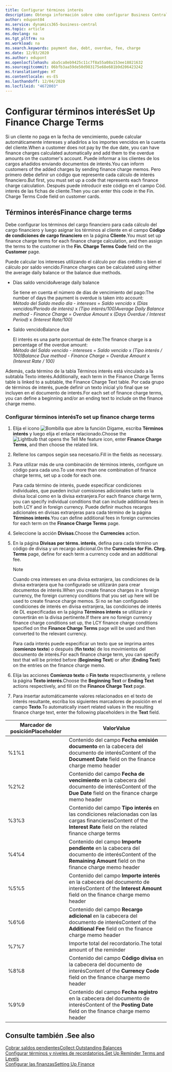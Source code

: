 ```yaml
---
title: Configurar términos interés
description: Obtenga información sobre cómo configurar Business Central para poder informar a los clientes de los cargos adicionales mediante el envío de notas de cargos financieros.
author: edupont04
ms.service: dynamics365-business-central
ms.topic: article
ms.devlang: na
ms.tgt_pltfrm: na
ms.workload: na
ms.search.keywords: payment due, debt, overdue, fee, charge
ms.date: 12/03/2020
ms.author: edupont
ms.openlocfilehash: aba5ca8eb9425c11c7f8a55a08a153ee18821632
ms.sourcegitcommit: 06bfb3aa59de50d983175e68e681b9d206423242
ms.translationtype: HT
ms.contentlocale: es-ES
ms.lasthandoff: 12/04/2020
ms.locfileid: "4672003"
---
```

# <a name="set-up-finance-charge-terms"></a><span data-ttu-id="2406e-103">Configurar términos interés</span><span class="sxs-lookup"><span data-stu-id="2406e-103">Set Up Finance Charge Terms</span></span>

<span data-ttu-id="2406e-104">Si un cliente no paga en la fecha de vencimiento, puede calcular automáticamente intereses y añadirlos a los importes vencidos en la cuenta del cliente.</span><span class="sxs-lookup"><span data-stu-id="2406e-104">When a customer does not pay by the due date, you can have finance charges calculated automatically and add them to the overdue amounts on the customer's account.</span></span> <span data-ttu-id="2406e-105">Puede informar a los clientes de los cargos añadidos enviando documentos de interés.</span><span class="sxs-lookup"><span data-stu-id="2406e-105">You can inform customers of the added charges by sending finance charge memos.</span></span> <span data-ttu-id="2406e-106">Pero primero debe definir un código que represente cada cálculo de interés financiero.</span><span class="sxs-lookup"><span data-stu-id="2406e-106">But first, you must set up a code that represents each finance charge calculation.</span></span> <span data-ttu-id="2406e-107">Después puede introducir este código en el campo Cód. interés de las fichas de cliente.</span><span class="sxs-lookup"><span data-stu-id="2406e-107">Then you can enter this code in the Fin. Charge Terms Code field on customer cards.</span></span>  

## <a name="finance-charge-terms"></a><span data-ttu-id="2406e-108">Términos interés</span><span class="sxs-lookup"><span data-stu-id="2406e-108">Finance charge terms</span></span>

<span data-ttu-id="2406e-109">Debe configurar los términos del cargo financiero para cada cálculo del cargo financiero y luego asignar los términos al cliente en el campo **Código de condiciones de cargo financiero** en la página **Cliente**.</span><span class="sxs-lookup"><span data-stu-id="2406e-109">You must set up finance charge terms for each finance charge calculation, and then assign the terms to the customer in the **Fin. Charge Terms Code** field on the **Customer** page.</span></span>

<span data-ttu-id="2406e-110">Puede calcular los intereses utilizando el cálculo por días crédito o bien el cálculo por saldo vencido.</span><span class="sxs-lookup"><span data-stu-id="2406e-110">Finance charges can be calculated using either the average daily balance or the balance due methods.</span></span>

* <span data-ttu-id="2406e-111">Días saldo vencido</span><span class="sxs-lookup"><span data-stu-id="2406e-111">Average daily balance</span></span>  
  
  <span data-ttu-id="2406e-112">Se tiene en cuenta el número de días de vencimiento del pago:</span><span class="sxs-lookup"><span data-stu-id="2406e-112">The number of days the payment is overdue is taken into account:</span></span>  
  <span data-ttu-id="2406e-113">*Método del Saldo medio día* - *intereses* = *Saldo vencido* x *(Días vencidos/Periodo de interés)* x *(Tipo interés/100)*</span><span class="sxs-lookup"><span data-stu-id="2406e-113">*Average Daily Balance method* - *Finance Charge* = *Overdue Amount* x *(Days Overdue / Interest Period)* x *(Interest Rate/100)*</span></span>

* <span data-ttu-id="2406e-114">Saldo vencido</span><span class="sxs-lookup"><span data-stu-id="2406e-114">Balance due</span></span>  
  
  <span data-ttu-id="2406e-115">El interés es una parte porcentual de éste:</span><span class="sxs-lookup"><span data-stu-id="2406e-115">The finance charge is a percentage of the overdue amount:</span></span>  
  <span data-ttu-id="2406e-116">*Método del Saldo vencido* - *intereses* = *Saldo vencido* x *(Tipo interés / 100)*</span><span class="sxs-lookup"><span data-stu-id="2406e-116">*Balance Due method* - *Finance Charge* = *Overdue Amount* x *(Interest Rate / 100)*</span></span>

<span data-ttu-id="2406e-117">Además, cada término de la tabla Términos interés está vinculado a la subtabla Texto interés.</span><span class="sxs-lookup"><span data-stu-id="2406e-117">Additionally, each term in the Finance Charge Terms table is linked to a subtable, the Finance Charge Text table.</span></span> <span data-ttu-id="2406e-118">Por cada grupo de términos de interés, puede definir un texto inicial y/o final que se incluyen en el documento de interés.</span><span class="sxs-lookup"><span data-stu-id="2406e-118">For each set of finance charge terms, you can define a beginning and/or an ending text to include on the finance charge memo.</span></span>

### <a name="to-set-up-finance-charge-terms"></a><span data-ttu-id="2406e-119">Configurar términos interés</span><span class="sxs-lookup"><span data-stu-id="2406e-119">To set up finance charge terms</span></span>

1. <span data-ttu-id="2406e-120">Elija el icono ![Bombilla que abre la función Dígame](media/ui-search/search_small.png "Dígame qué desea hacer"), escriba **Términos interés** y luego elija el enlace relacionado.</span><span class="sxs-lookup"><span data-stu-id="2406e-120">Choose the ![Lightbulb that opens the Tell Me feature](media/ui-search/search_small.png "Tell me what you want to do") icon, enter **Finance Charge Terms**, and then choose the related link.</span></span>  
2. <span data-ttu-id="2406e-121">Rellene los campos según sea necesario.</span><span class="sxs-lookup"><span data-stu-id="2406e-121">Fill in the fields as necessary.</span></span>
3. <span data-ttu-id="2406e-122">Para utilizar más de una combinación de términos interés, configure un código para cada uno.</span><span class="sxs-lookup"><span data-stu-id="2406e-122">To use more than one combination of finance charge terms, set up a code for each one.</span></span>

    <span data-ttu-id="2406e-123">Para cada término de interés, puede especificar condiciones individuales, que pueden incluir comisiones adicionales tanto en la divisa local como en la divisa extranjera.</span><span class="sxs-lookup"><span data-stu-id="2406e-123">For each finance charge term, you can specify individual conditions that can include additional fees in both LCY and in foreign currency.</span></span> <span data-ttu-id="2406e-124">Puede definir muchos recargos adicionales en divisas extranjeras para cada término de la página **Términos interés**.</span><span class="sxs-lookup"><span data-stu-id="2406e-124">You can define additional fees in foreign currencies for each term on the **Finance Charge Terms** page.</span></span>
4. <span data-ttu-id="2406e-125">Seleccione la acción **Divisas**.</span><span class="sxs-lookup"><span data-stu-id="2406e-125">Choose the **Currencies** action.</span></span>
5. <span data-ttu-id="2406e-126">En la página **Divisas por térms. interés**, defina para cada término un código de divisa y un recargo adicional.</span><span class="sxs-lookup"><span data-stu-id="2406e-126">On the **Currencies for Fin. Chrg. Terms** page, define for each term a currency code and an additional fee.</span></span>

    > [!NOTE]  
    > <span data-ttu-id="2406e-127">Cuando crea intereses en una divisa extranjera, las condiciones de la divisa extranjera que ha configurado se utilizarán para crear documentos de interés.</span><span class="sxs-lookup"><span data-stu-id="2406e-127">When you create finance charges in a foreign currency, the foreign currency conditions that you set up here will be used to create finance charge memos.</span></span> <span data-ttu-id="2406e-128">Si no se han configurado condiciones de interés en divisa extranjera, las condiciones de interés de DL especificadas en la página **Términos interés** se utilizarán y convertirán en la divisa pertinente.</span><span class="sxs-lookup"><span data-stu-id="2406e-128">If there are no foreign currency finance charge conditions set up, the LCY finance charge conditions specified on the **Finance Charge Terms** page will be used and then converted to the relevant currency.</span></span>

    <span data-ttu-id="2406e-129">Para cada interés puede especificar un texto que se imprima antes (**comienzo texto**) o después (**fin texto**) de los movimientos del documento de interés.</span><span class="sxs-lookup"><span data-stu-id="2406e-129">For each finance charge term, you can specify text that will be printed before (**Beginning Text**) or after (**Ending Text**) on the entries on the finance charge memo.</span></span>  
6. <span data-ttu-id="2406e-130">Elija las acciones **Comienzo texto** o **Fin texto** respectivamente, y rellene la página **Texto interés**.</span><span class="sxs-lookup"><span data-stu-id="2406e-130">Choose the **Beginning Text** or **Ending Text** actions respectively, and fill on the **Finance Charge Text** page.</span></span>
7. <span data-ttu-id="2406e-131">Para insertar automáticamente valores relacionados en el texto de interés resultante, escriba los siguientes marcadores de posición en el campo **Texto**.</span><span class="sxs-lookup"><span data-stu-id="2406e-131">To automatically insert related values in the resulting finance charge text, enter the following placeholders in the **Text** field.</span></span>

|<span data-ttu-id="2406e-132">Marcador de posición</span><span class="sxs-lookup"><span data-stu-id="2406e-132">Placeholder</span></span>|<span data-ttu-id="2406e-133">Valor</span><span class="sxs-lookup"><span data-stu-id="2406e-133">Value</span></span>|  
|-----------------|-----------|  
|<span data-ttu-id="2406e-134">%1</span><span class="sxs-lookup"><span data-stu-id="2406e-134">%1</span></span>|<span data-ttu-id="2406e-135">Contenido del campo **Fecha emisión documento** en la cabecera del documento de interés</span><span class="sxs-lookup"><span data-stu-id="2406e-135">Content of the **Document Date** field on the finance charge memo header</span></span>|  
|<span data-ttu-id="2406e-136">%2</span><span class="sxs-lookup"><span data-stu-id="2406e-136">%2</span></span>|<span data-ttu-id="2406e-137">Contenido del campo **Fecha de vencimiento** en la cabecera del documento de interés</span><span class="sxs-lookup"><span data-stu-id="2406e-137">Content of the **Due Date** field on the finance charge memo header</span></span>|  
|<span data-ttu-id="2406e-138">%3</span><span class="sxs-lookup"><span data-stu-id="2406e-138">%3</span></span>|<span data-ttu-id="2406e-139">Contenido del campo **Tipo interés** en las condiciones relacionadas con las cargas financieras</span><span class="sxs-lookup"><span data-stu-id="2406e-139">Content of the **Interest Rate** field on the related finance charge terms</span></span>|  
|<span data-ttu-id="2406e-140">%4</span><span class="sxs-lookup"><span data-stu-id="2406e-140">%4</span></span>|<span data-ttu-id="2406e-141">Contenido del campo **Importe pendiente** en la cabecera del documento de interés</span><span class="sxs-lookup"><span data-stu-id="2406e-141">Content of the **Remaining Amount** field on the finance charge memo header</span></span>|  
|<span data-ttu-id="2406e-142">%5</span><span class="sxs-lookup"><span data-stu-id="2406e-142">%5</span></span>|<span data-ttu-id="2406e-143">Contenido del campo **Importe interés** en la cabecera del documento de interés</span><span class="sxs-lookup"><span data-stu-id="2406e-143">Content of the **Interest Amount** field on the finance charge memo header</span></span>|  
|<span data-ttu-id="2406e-144">%6</span><span class="sxs-lookup"><span data-stu-id="2406e-144">%6</span></span>|<span data-ttu-id="2406e-145">Contenido del campo **Recargo adicional** en la cabecera del documento de interés</span><span class="sxs-lookup"><span data-stu-id="2406e-145">Content of the **Additional Fee** field on the finance charge memo header</span></span>|  
|<span data-ttu-id="2406e-146">%7</span><span class="sxs-lookup"><span data-stu-id="2406e-146">%7</span></span>|<span data-ttu-id="2406e-147">Importe total del recordatorio.</span><span class="sxs-lookup"><span data-stu-id="2406e-147">The total amount of the reminder</span></span>|  
|<span data-ttu-id="2406e-148">%8</span><span class="sxs-lookup"><span data-stu-id="2406e-148">%8</span></span>|<span data-ttu-id="2406e-149">Contenido del campo **Código divisa** en la cabecera del documento de interés</span><span class="sxs-lookup"><span data-stu-id="2406e-149">Content of the **Currency Code** field on the finance charge memo header</span></span>|  
|<span data-ttu-id="2406e-150">%9</span><span class="sxs-lookup"><span data-stu-id="2406e-150">%9</span></span>|<span data-ttu-id="2406e-151">Contenido del campo **Fecha registro** en la cabecera del documento de interés</span><span class="sxs-lookup"><span data-stu-id="2406e-151">Content of the **Posting Date** field on the finance charge memo header</span></span>|  

## <a name="see-also"></a><span data-ttu-id="2406e-152">Consulte también .</span><span class="sxs-lookup"><span data-stu-id="2406e-152">See also</span></span>

[<span data-ttu-id="2406e-153">Cobrar saldos pendientes</span><span class="sxs-lookup"><span data-stu-id="2406e-153">Collect Outstanding Balances</span></span>](receivables-collect-outstanding-balances.md)  
[<span data-ttu-id="2406e-154">Configurar términos y niveles de recordatorios.</span><span class="sxs-lookup"><span data-stu-id="2406e-154">Set Up Reminder Terms and Levels</span></span>](finance-setup-reminders.md)  
[<span data-ttu-id="2406e-155">Configurar las finanzas</span><span class="sxs-lookup"><span data-stu-id="2406e-155">Setting Up Finance</span></span>](finance-setup-finance.md)  
